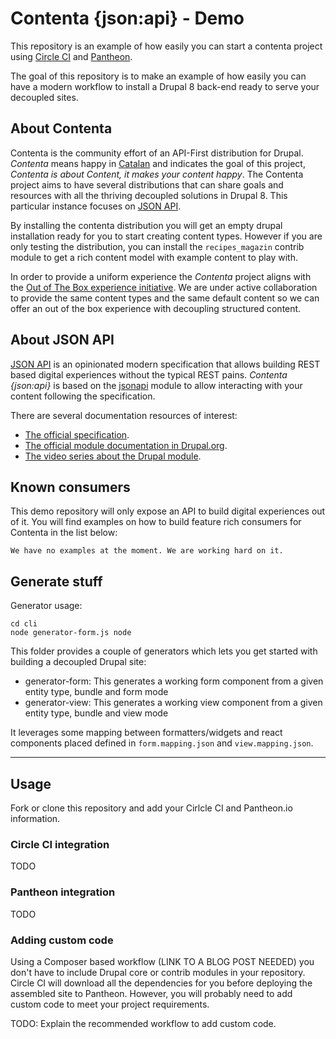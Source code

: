 # Contenta {json:api} - Demo

This repository is an example of how easily you can start a contenta project using [Circle CI](https://circleci.com) and [Pantheon](https://pantheon.io).

The goal of this repository is to make an example of how easily you can have a modern workflow to install a Drupal 8 back-end ready to serve your decoupled sites.

## About Contenta
Contenta is the community effort of an API-First distribution for Drupal. _Contenta_ means happy in [Catalan](https://en.wikipedia.org/wiki/Catalan_language) and indicates the goal of this project, _Contenta is about Content, it makes your content happy_. The Contenta project aims to have several distributions that can share goals and resources with all the thriving decoupled solutions in Drupal 8. This particular instance focuses on [JSON API](http://jsonapi.org).

By installing the contenta distribution you will get an empty drupal installation ready for you to start creating content types. However if you are only testing the distribution, you can install the `recipes_magazin` contrib module to get a rich content model with example content to play with.

In order to provide a uniform experience the _Contenta_ project aligns with the [Out of The Box experience initiative](https://www.drupal.org/node/2847582). We are under active collaboration to provide the same content types and the same default content so we can offer an out of the box experience with decoupling structured content.

## About JSON API
[JSON API](http://jsonapi.org) is an opinionated modern specification that allows building REST based digital experiences without the typical REST pains. _Contenta {json:api}_ is based on the [jsonapi](https://www.drupal.org/project/jsonapi) module to allow interacting with your content following the specification.

There are several documentation resources of interest:

  - [The official specification](http://jsonapi.org).
  - [The official module documentation in Drupal.org](https://www.drupal.org/docs/8/modules/json-api/json-api).
  - [The video series about the Drupal module](https://www.youtube.com/playlist?list=PLZOQ_ZMpYrZsyO-3IstImK1okrpfAjuMZ).

## Known consumers
This demo repository will only expose an API to build digital experiences out of it. You will find examples on how to build feature rich consumers for Contenta in the list below:

```
We have no examples at the moment. We are working hard on it.
```

## Generate stuff

Generator usage:

```
cd cli
node generator-form.js node
```

This folder provides a couple of generators which lets you get started with
building a decoupled Drupal site:

* generator-form: This generates a working form component from a given entity type, bundle and form mode
* generator-view: This generates a working view component from a given entity type, bundle and view mode

It leverages some mapping between formatters/widgets and react components placed defined in ```form.mapping.json```
and ```view.mapping.json```.

---

## Usage
Fork or clone this repository and add your Cirlcle CI and Pantheon.io information.

### Circle CI integration
TODO

### Pantheon integration
TODO

### Adding custom code
Using a Composer based workflow (LINK TO A BLOG POST NEEDED) you don't have to include Drupal core or contrib modules in your repository. Circle CI will download all the dependencies for you before deploying the assembled site to Pantheon. However, you will probably need to add custom code to meet your project requirements.

TODO: Explain the recommended workflow to add custom code.
